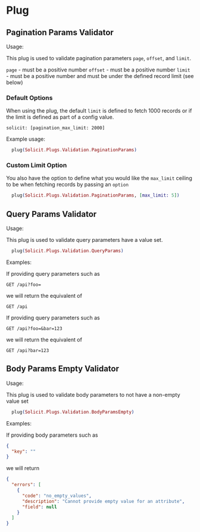 # Plug

## Pagination Params Validator

Usage:

This plug is used to validate pagination parameters `page`, `offset`, and `limit`.

`page` - must be a positive number
`offset` - must be a positive number
`limit` - must be a positive number and must be under the defined record limit (see below)

### Default Options

When using the plug, the default `limit` is defined to fetch 1000 records or if the
limit is defined as part of a config value.

```text
solicit: [pagination_max_limit: 2000]
```

Example usage:
```elixir
  plug(Solicit.Plugs.Validation.PaginationParams)
```

### Custom Limit Option

You also have the option to define what you would like the `max_limit` ceiling to be
when fetching records by passing an `option`

```elixir
  plug(Solicit.Plugs.Validation.PaginationParams, [max_limit: 5])
```
## Query Params Validator

Usage:

This plug is used to validate query parameters have a value set.

```elixir
  plug(Solicit.Plugs.Validation.QueryParams)
```

Examples:

If providing query parameters such as
```text
GET /api?foo=
```
we will return the equivalent of
```text
GET /api
```

If providing query parameters such as
```text
GET /api?foo=&bar=123
```
we will return the equivalent of
```text
GET /api?bar=123
```

## Body Params Empty Validator

Usage:

This plug is used to validate body parameters to not have a non-empty value set

```elixir
  plug(Solicit.Plugs.Validation.BodyParamsEmpty)
```

Examples:

If providing body parameters such as 

```json
{
  "key": ""
}
```

we will return

```json
{
  "errors": [
    {
      "code": "no_empty_values",
      "description": "Cannot provide empty value for an attribute",
      "field": null
    }
  ]
}
```